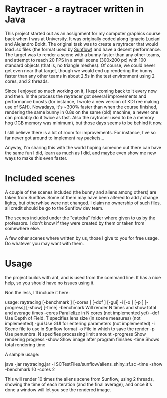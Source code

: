# Raytracer - a raytracer written in Java

This project started out as an assignment for my computer graphics course back when I was at University. It was originally coded along Ignacio Luciani and Alejandro Boldt. The original task was to create a raytracer that would load .sc files (the format used by [Sunflow](http://sunflow.sourceforge.net/)) and have a decent performance. The target was to render a scene with a bunny faster than any other teams, and attempt to reach 20 FPS in a small scene (300x200 px) with 100 standard objects (that is, no triangle meshes). Of course, we could never get even near that target, though we would end up rendering the bunny faster than any other teams in about 2.5s in the test environment using 2 cores, and 2 threads.

Since I enjoyed so much working on it, I kept coming back to it every now and then. In the process the raytracer got several improvements and performance boosts (for instance, I wrote a new version of KDTree making use of SAH). Nowadays, it's ~300% faster than when the course finished, rendering the same bunny in 0.8s on the same (old) machine, a newer one can probably do it twice as fast. Also the raytracer used to be a memory hog (1GB memory was minimum), but those days seems to be behind it now.

I still believe there is a lot of room for improvements. For instance, I've so far never got around to implement ray packets...

Anyway, I'm sharing this with the world hoping someone out there can have the same fun I did, learn as much as I did, and maybe even show me new ways to make this even faster.

# Included scenes

A couple of the scenes included (the bunny and aliens among others) are taken from Sunflow. Some of them may have been altered to add / change lights, but otherwhise were not changed. I claim no ownership of such files, all credit should be go to the Sunflow dev team.

The scenes included under the "catedra" folder where given to us by the professors. I don't know if they were created by them or taken from somewhere else.

A few other scenes where written by us, those I give to you for free usage. Do whatever you may want with them.

# Usage

the project builds with ant, and is used from the command line. It has a nice help, so you should have no issues using it.

Non the less, I'll include it here:

usage: raytracing [-benchmark <N>] [-cores <N>] [-dof <T>] [-gui] -i
       <filename> [-o <filename>] [-p <N>] [-progress] [-show] [-time]
 -benchmark <N>   Will render N times and show total and average times
 -cores <N>       Parallelize in N cores (not implemented yet)
 -dof <T>         Use Depth of Field. T specifies lens size (in scene
                  measures) (not implemented)
 -gui             Use GUI for entering parameters (not implemented)
 -i <filename>    Scene file to use in Sunflow format
 -o <filename>    File in which to save the render
 -p <N>           Use penumbra. N specifies processing limit amount
 -progress        Show rendering progress
 -show            Show image after program finishes
 -time            Shows total rendering time

A sample usage:

java -jar raytracing.jar -i SCTestFiles/sunflow/aliens_shiny_sf.sc -time -show -benchmark 10 -cores 2

This will render 10 times the aliens scene from Sunflow, using 2 threads, showing the time of each iteration (and the final average), and once it's done a window will let you see the rendered image.
